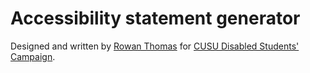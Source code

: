 # Accessibility statement generator

Designed and written by [Rowan Thomas](https://github.com/mxrowanthomas) for [CUSU Disabled Students' Campaign](http://www.disabled.cusu.cam.ac.uk/).

